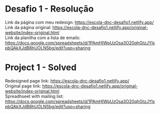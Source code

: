 # Desafio 1 - Resolução
Link da página com meu redesign: https://escola-dnc-desafio1.netlify.app/ <br/>
Link da página original: https://escola-dnc-desafio1.netlify.app/original-website/index-original.html <br/>
Link da planilha com a lista de emails: https://docs.google.com/spreadsheets/d/1PAmHIWpUzOsa3O20qhGtzJYlxpbQAkXJdB8hUOLNSbg/edit?usp=sharing <br/>

# Project 1 - Solved
Redesigned page link: https://escola-dnc-desafio1.netlify.app/ <br/>
Original page link: https://escola-dnc-desafio1.netlify.app/original-website/index-original.html <br/>
Spreadhseet with mailing list: https://docs.google.com/spreadsheets/d/1PAmHIWpUzOsa3O20qhGtzJYlxpbQAkXJdB8hUOLNSbg/edit?usp=sharing <br/>